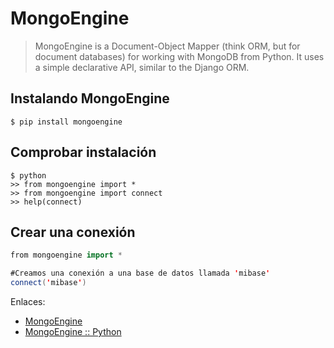 # MongoEngine

> MongoEngine is a Document-Object Mapper (think ORM, but for document databases) for working with MongoDB from Python. It uses a simple declarative API, similar to the Django ORM.


## Instalando MongoEngine

```
$ pip install mongoengine
```

## Comprobar instalación

```
$ python
>> from mongoengine import *
>> from mongoengine import connect
>> help(connect)
```

## Crear una conexión
```java
from mongoengine import *

#Creamos una conexión a una base de datos llamada 'mibase'
connect('mibase')
```


Enlaces:
* [MongoEngine](http://mongoengine.org/)
* [MongoEngine :: Python](https://github.com/MongoEngine/mongoengine)
